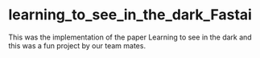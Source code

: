 # learning_to_see_in_the_dark_Fastai
This was the implementation of the paper Learning to see in the dark and this was a fun project by our team mates. 
